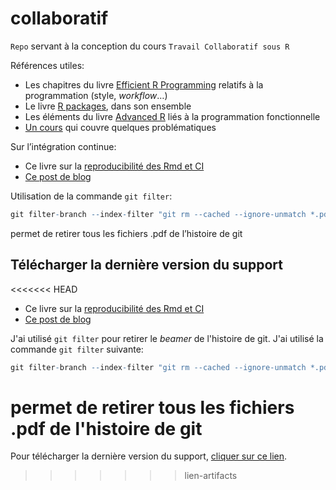 
<!-- README.md is generated from README.Rmd. Please edit that file -->

# collaboratif

`Repo` servant à la conception du cours `Travail Collaboratif sous R`

Références utiles:

  - Les chapitres du livre [Efficient R
    Programming](https://csgillespie.github.io/efficientR/) relatifs à
    la programmation (style, *workflow*…)
  - Le livre [R packages](http://r-pkgs.had.co.nz/), dans son ensemble
  - Les éléments du livre [Advanced R](https://adv-r.hadley.nz/) liés à
    la programmation fonctionnelle
  - [Un
    cours](https://mikoontz.github.io/data-carpentry-week/index.html)
    qui couvre quelques problématiques

Sur l’intégration continue:

  - Ce livre sur la [reproducibilité des Rmd et
    CI](https://vickysteeves.gitlab.io/repro-papers/r-markdown-in-reproducible-research.html)
  - [Ce post de
    blog](https://blog.methodsconsultants.com/posts/developing-r-packages-with-usethis-and-gitlab-ci-part-ii/)

Utilisation de la commande `git
filter`:

``` r
git filter-branch --index-filter "git rm --cached --ignore-unmatch *.pdf" HEAD
```

permet de retirer tous les fichiers .pdf de l’histoire de git

## Télécharger la dernière version du support

<<<<<<< HEAD
-   Ce livre sur la [reproducibilité des Rmd et CI](https://vickysteeves.gitlab.io/repro-papers/r-markdown-in-reproducible-research.html)
-   [Ce post de blog](https://blog.methodsconsultants.com/posts/developing-r-packages-with-usethis-and-gitlab-ci-part-ii/)

J'ai utilisé `git filter` pour retirer le *beamer* de l'histoire de git. J'ai utilisé la commande `git filter` suivante:

``` r
git filter-branch --index-filter "git rm --cached --ignore-unmatch *.pdf" HEAD
```

permet de retirer tous les fichiers .pdf de l'histoire de git
=======
Pour télécharger la dernière version du support, [cliquer sur ce
lien](https://gitlab.com/linogaliana/collaboratif/-/jobs/artifacts/master/download?job=article).
>>>>>>> lien-artifacts
